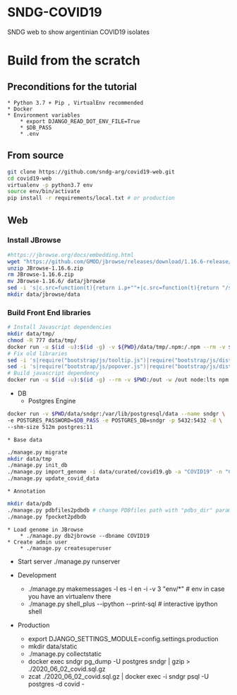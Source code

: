 SNDG-COVID19
============

SNDG web to show argentinian COVID19 isolates

# Build from the scratch

## Preconditions for the tutorial
    * Python 3.7 + Pip , VirtualEnv recommended
    * Docker
    * Environment variables
        * export DJANGO_READ_DOT_ENV_FILE=True
        * $DB_PASS
        * .env
## From source
```bash
git clone https://github.com/sndg-arg/covid19-web.git
cd covid19-web
virtualenv -p python3.7 env
source env/bin/activate
pip install -r requirements/local.txt # or production
```

## Web
### Install JBrowse

```bash
#https://jbrowse.org/docs/embedding.html
wget "https://github.com/GMOD/jbrowse/releases/download/1.16.6-release/JBrowse-1.16.6.zip"
unzip JBrowse-1.16.6.zip
rm JBrowse-1.16.6.zip
mv JBrowse-1.16.6/ data/jbrowse
sed -i 's|c.src=function(t){return i.p+""+|c.src=function(t){return "/static/jbrowse/"+i.p+""+|' data/jbrowse/dist/browser.bundle.js
mkdir data/jbrowse/data
```
    
### Build Front End libraries
```bash
# Install Javascript dependencies
mkdir data/tmp/
chmod -R 777 data/tmp/
docker run -u $(id -u):$(id -g) -v ${PWD}/data/tmp/.npm:/.npm --rm -v $PWD:/out -w /out node:lts npm install
# Fix old libraries
sed -i 's|require("bootstrap/js/tooltip.js")|require("bootstrap/js/dist/tooltip.js")|' ./node_modules/feature-viewer/lib/index.js
sed -i 's|require("bootstrap/js/popover.js")|require("bootstrap/js/dist/popover.js")|' ./node_modules/feature-viewer/lib/index.js
# Build javascript dependency
docker run -u $(id -u):$(id -g) --rm -v $PWD:/out -w /out node:lts npm run-script build
```

* DB
    * Postgres Engine
```bash
docker run -v $PWD/data/sndgr:/var/lib/postgresql/data --name sndgr \
-e POSTGRES_PASSWORD=$DB_PASS -e POSTGRES_DB=sndgr -p 5432:5432 -d \
--shm-size 512m postgres:11
```
    * Base data
```bash
./manage.py migrate
mkdir data/tmp
./manage.py init_db
./manage.py import_genome -i data/curated/covid19.gb -a "COVID19" -n "COVID19" -t 2697049
./manage.py update_covid_data

```
    * Annotation
```bash
mkdir data/pdb
./manage.py pdbfiles2pdbdb # change PDBfiles path with "pdbs_dir" parameters
./manage.py fpocket2pdbdb
```
    * Load genome in JBrowse
        * ./manage.py db2jbrowse --dbname COVID19
    * Create admin user
        * ./manage.py createsuperuser

* Start server
     ./manage.py runserver

* Development
    * ./manage.py makemessages  -l es -l en  -i -v 3 "env/*" # env in case you have an virtualenv there
    * ./manage.py shell_plus --ipython --print-sql # interactive ipython shell

* Production
    * export DJANGO_SETTINGS_MODULE=config.settings.production
    * mkdir data/static
    * ./manage.py collectstatic 
    * docker exec sndgr pg_dump -U postgres sndgr | gzip > ./2020_06_02_covid.sql.gz
    * zcat ./2020_06_02_covid.sql.gz | docker exec -i sndgr psql -U postgres -d covid -
